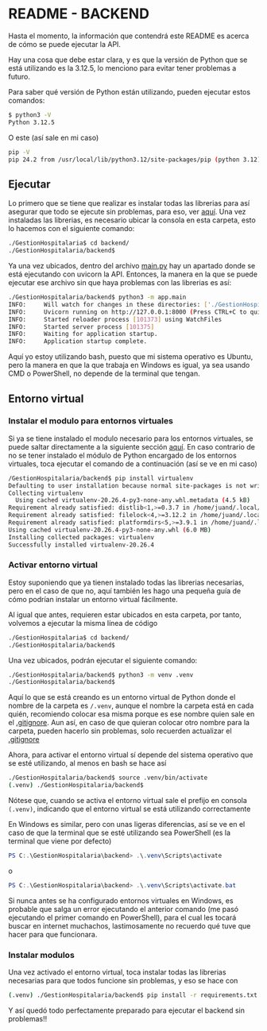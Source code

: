 # README - BACKEND

Hasta el momento, la información que contendrá este README es acerca de cómo se puede ejecutar la API.

Hay una cosa que debe estar clara, y es que la versión de Python que se está utilizando es la 3.12.5, lo menciono para evitar tener problemas a futuro.

Para saber qué versión de Python están utilizando, pueden ejecutar estos comandos:

```bash
$ python3 -V
Python 3.12.5
```

O este (así sale en mi caso)

``` bash
pip -V
pip 24.2 from /usr/local/lib/python3.12/site-packages/pip (python 3.12)
```

## Ejecutar

Lo primero que se tiene que realizar es instalar todas las librerias para así asegurar que todo se ejecute sin problemas, para eso, ver [aquí](#entorno-virtual). Una vez instaladas las librerias, es necesario ubicar la consola en esta carpeta, esto lo hacemos con el siguiente comando:

``` bash
./GestionHospitalaria$ cd backend/
./GestionHospitalaria/backend$ 
```

Ya una vez ubicados, dentro del archivo [main.py](./app/main.py) hay un apartado donde se está ejecutando con uvicorn la API. Entonces, la manera en la que se puede ejecutar ese archivo sin que haya problemas con las librerias es así:

``` bash
./GestionHospitalaria/backend$ python3 -m app.main
INFO:     Will watch for changes in these directories: ['./GestionHospitalaria/backend']
INFO:     Uvicorn running on http://127.0.0.1:8000 (Press CTRL+C to quit)
INFO:     Started reloader process [101373] using WatchFiles
INFO:     Started server process [101375]
INFO:     Waiting for application startup.
INFO:     Application startup complete.
```

Aquí yo estoy utilizando bash, puesto que mi sistema operativo es Ubuntu, pero la manera en que la que trabaja en Windows es igual, ya sea usando CMD o PowerShell, no depende de la terminal que tengan.

## Entorno virtual

### Instalar el modulo para entornos virtuales

Si ya se tiene instalado el modulo necesario para los entornos virtuales, se puede saltar directamente a la siguiente sección [aquí](#activar-entorno-virtual). En caso contrario de no se tener instalado el módulo de Python encargado de los entornos virtuales, toca ejecutar el comando de a continuación (así se ve en mi caso)

```bash
/GestionHospitalaria/backend$ pip install virtualenv
Defaulting to user installation because normal site-packages is not writeable
Collecting virtualenv
  Using cached virtualenv-20.26.4-py3-none-any.whl.metadata (4.5 kB)
Requirement already satisfied: distlib<1,>=0.3.7 in /home/juand/.local/lib/python3.12/site-packages (from virtualenv) (0.3.8)
Requirement already satisfied: filelock<4,>=3.12.2 in /home/juand/.local/lib/python3.12/site-packages (from virtualenv) (3.16.0)
Requirement already satisfied: platformdirs<5,>=3.9.1 in /home/juand/.local/lib/python3.12/site-packages (from virtualenv) (4.3.2)
Using cached virtualenv-20.26.4-py3-none-any.whl (6.0 MB)
Installing collected packages: virtualenv
Successfully installed virtualenv-20.26.4
```

### Activar entorno virtual

Estoy suponiendo que ya tienen instalado todas las librerias necesarias, pero en el caso de que no, aquí también les hago una pequeña guía de cómo podrían instalar un entorno virtual fácilmente.

Al igual que antes, requieren estar ubicados en esta carpeta, por tanto, volvemos a ejecutar la misma línea de código

```bash
./GestionHospitalaria$ cd backend/
./GestionHospitalaria/backend$ 
```

Una vez ubicados, podrán ejecutar el siguiente comando:

```bash
./GestionHospitalaria/backend$ python3 -m venv .venv
./GestionHospitalaria/backend$
```

Aquí lo que se está creando es un entorno virtual de Python donde el nombre de la carpeta es `/.venv`, aunque el nombre la carpeta está en cada quién, recomiendo colocar esa misma porque es ese nombre quien sale en el [.gitignore](./.gitignore). Aun así, en caso de que quieran colocar otro nombre para la carpeta, pueden hacerlo sin problemas, solo recuerden actualizar el [.gitignore](./.gitignore)

Ahora, para activar el entorno virtual sí depende del sistema operativo que se esté utilizando, al menos en bash se hace así

```bash
./GestionHospitalaria/backend$ source .venv/bin/activate
(.venv) ./GestionHospitalaria/backend$
```

Nótese que, cuando se activa el entorno virtual sale el prefijo en consola `(.venv)`, indicando que el entorno virtual se está utilizando correctamente

En Windows es similar, pero con unas ligeras diferencias, así se ve en el caso de que la terminal que se esté utilizando sea PowerShell (es la terminal que viene por defecto)

```powershell
PS C:.\GestionHospitalaria\backend> .\.venv\Scripts\activate
```

o

```powershell
PS C:.\GestionHospitalaria\backend> .\.venv\Scripts\activate.bat
```

Si nunca antes se ha configurado entornos virtuales en Windows, es probable que salga un error ejecutando el anterior comando (me pasó ejecutando el primer comando en PowerShell), para el cual les tocará buscar en internet muchachos, lastimosamente no recuerdo qué tuve que hacer para que funcionara.

### Instalar modulos

Una vez activado el entorno virtual, toca instalar todas las librerias necesarias para que todos funcione sin problemas, y eso se hace con

```bash
(.venv) ./GestionHospitalaria/backend$ pip install -r requirements.txt
```

Y así quedó todo perfectamente preparado para ejecutar el backend sin problemas!!
